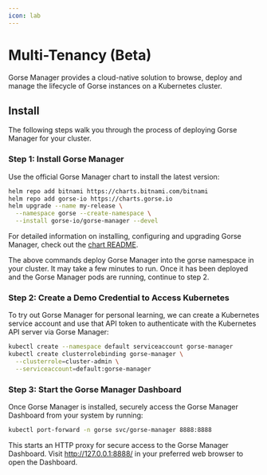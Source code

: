 ```yaml
---
icon: lab
---
```

# Multi-Tenancy (Beta)

Gorse Manager provides a cloud-native solution to browse, deploy and manage the lifecycle of Gorse instances on a Kubernetes cluster.

## Install

The following steps walk you through the process of deploying Gorse Manager for your cluster.

### Step 1: Install Gorse Manager

Use the official Gorse Manager chart to install the latest version:

```bash
helm repo add bitnami https://charts.bitnami.com/bitnami
helm repo add gorse-io https://charts.gorse.io
helm upgrade --name my-release \
  --namespace gorse --create-namespace \
  --install gorse-io/gorse-manager --devel
```

For detailed information on installing, configuring and upgrading Gorse Manager, check out the [chart README](https://github.com/gorse-io/charts/tree/main/charts/gorse-manager).

The above commands deploy Gorse Manager into the gorse namespace in your cluster. It may take a few minutes to run. Once it has been deployed and the Gorse Manager pods are running, continue to step 2.

### Step 2: Create a Demo Credential to Access Kubernetes

To try out Gorse Manager for personal learning, we can create a Kubernetes service account and use that API token to authenticate with the Kubernetes API server via Gorse Manager:

```bash
kubectl create --namespace default serviceaccount gorse-manager
kubectl create clusterrolebinding gorse-manager \
  --clusterrole=cluster-admin \
  --serviceaccount=default:gorse-manager
```

### Step 3: Start the Gorse Manager Dashboard

Once Gorse Manager is installed, securely access the Gorse Manager Dashboard from your system by running:

```bash
kubectl port-forward -n gorse svc/gorse-manager 8888:8888
```

This starts an HTTP proxy for secure access to the Gorse Manager Dashboard. Visit http://127.0.0.1:8888/ in your preferred web browser to open the Dashboard.

